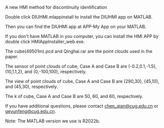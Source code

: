 A new HMI method for discontinuity identification

Double click DIUHMI.mlappinstall to install the DIUHMI app on MATLAB.

Then you can find the DIUHMI app at APP-My App on your MATLAB.

If you don't have MATLAB in you computer, you can install the HMI APP by double click HMIAppInstaller_web.exe.

The cube(49501m).pcd and Qinghai.rar are the point clouds used in the paper.

The sensor of point clouds of cube, Case A and Case B are (-0.2,0.1,-1.5), (10,1.1,2), and (0,-100,100), respectively.

The view of point clouds of cube, Case A and Case B are (290,30), (45,10), and (45,30), respectively.

The k of cube, Case A and Case B are 50, 60, and 60, respectively.

If you have additional questions, please contact chen_qian@cug.edu.cn or geyunfeng@cug.edu.cn.

Note: The MATLAB version we use is R2022b.
